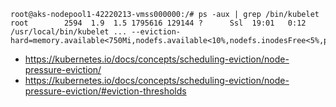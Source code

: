 ```
root@aks-nodepool1-42220213-vmss000000:/# ps -aux | grep /bin/kubelet
root        2594  1.9  1.5 1795616 129144 ?      Ssl  19:01   0:12 /usr/local/bin/kubelet ... --eviction-hard=memory.available<750Mi,nodefs.available<10%,nodefs.inodesFree<5%,pid.available<2000
```

- https://kubernetes.io/docs/concepts/scheduling-eviction/node-pressure-eviction/
- https://kubernetes.io/docs/concepts/scheduling-eviction/node-pressure-eviction/#eviction-thresholds
